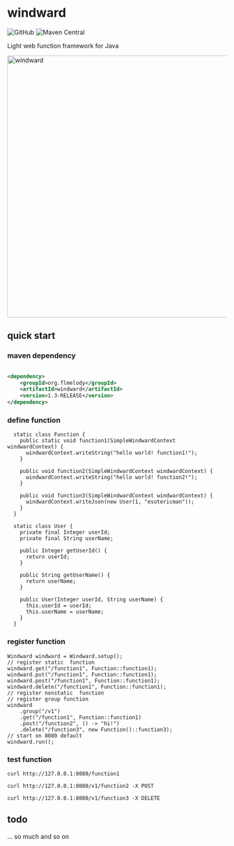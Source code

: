 # windward
![GitHub](https://img.shields.io/github/license/Flmelody/windward)
![Maven Central](https://img.shields.io/badge/dynamic/xml?url=https%3A%2F%2Frepo1.maven.org%2Fmaven2%2Forg%2Fflmelody%2Fwindward%2Fmaven-metadata.xml&query=%2F%2Fmetadata%2Fversioning%2Flatest&label=maven-central)

Light web function framework for Java
<div>
    <img src="https://github.com/Flmelody/windward-guide/blob/main/docs/.vuepress/public/windward.png" alt="windward" width="800" height="600">
</div>

## quick start

### maven dependency

```xml

<dependency>
    <groupId>org.flmelody</groupId>
    <artifactId>windward</artifactId>
    <version>1.3-RELEASE</version>
</dependency>
```

### define function

```shell
  static class Function {
    public static void function1(SimpleWindwardContext windwardContext) {
      windwardContext.writeString("hello world! function1!");
    }

    public void function2(SimpleWindwardContext windwardContext) {
      windwardContext.writeString("hello world! function2!");
    }

    public void function3(SimpleWindwardContext windwardContext) {
      windwardContext.writeJson(new User(1, "esotericman"));
    }
  }

  static class User {
    private final Integer userId;
    private final String userName;

    public Integer getUserId() {
      return userId;
    }

    public String getUserName() {
      return userName;
    }

    public User(Integer userId, String userName) {
      this.userId = userId;
      this.userName = userName;
    }
  }
```

### register function

```shell
Windward windward = Windward.setup();
// register static  function
windward.get("/function1", Function::function1);
windward.put("/function1", Function::function1);
windward.post("/function1", Function::function1);
windward.delete("/function1", Function::function1);
// register nonstatic  function
// register group function
windward
    .group("/v1")
    .get("/function1", Function::function1)
    .post("/function2", () -> "hi!")
    .delete("/function3", new Function()::function3);
// start on 8080 default
windward.run();
```

### test function

```shell
curl http://127.0.0.1:8080/function1
```

```shell
curl http://127.0.0.1:8080/v1/function2 -X POST
```

```shell
curl http://127.0.0.1:8080/v1/function3 -X DELETE
```

## todo

...
so much and so on
